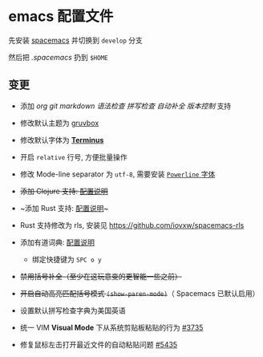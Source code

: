 emacs 配置文件
==============

先安装 [spacemacs](https://github.com/syl20bnr/spacemacs) 并切换到 `develop` 分支

然后把 *.spacemacs* 扔到 `$HOME`

变更
----

- 添加 *org* *git* *markdown* *语法检查* *拼写检查* *自动补全* *版本控制* 支持

- 修改默认主题为 [gruvbox](https://github.com/greduan/emacs-theme-gruvbox)

- 修改默认字体为 [**Terminus**](http://terminus-font.sourceforge.net/)

- 开启 `relative` 行号, 方便批量操作

- 修改 Mode-line separator 为 `utf-8`, 需要安装 [`Powerline` 字体](https://github.com/powerline/powerline)

- ~~添加 Clojure 支持: [配置说明](https://github.com/syl20bnr/spacemacs/tree/master/layers/+lang/clojure)~~

- ~添加 Rust 支持: [配置说明](https://github.com/syl20bnr/spacemacs/tree/master/layers/+lang/rust)~

- Rust 支持修改为 rls, 安装见 <https://github.com/iovxw/spacemacs-rls>

- 添加有道词典: [配置说明](https://github.com/syl20bnr/spacemacs/tree/master/layers/+intl/chinese)
  - 绑定快捷键为 `SPC o y`

- ~~禁用括号补全（至少在这玩意变的更智能一些之前）~~

- ~~开启自动高亮匹配括号模式 `(show-paren-mode)`~~（ Spacemacs 已默认启用）

- 设置默认拼写检查字典为美国英语

- 统一 VIM **Visual Mode** 下从系统剪贴板粘贴的行为 [#3735](https://github.com/syl20bnr/spacemacs/issues/3735)

- 修复鼠标左击打开最近文件的自动粘贴问题 [#5435](https://github.com/syl20bnr/spacemacs/issues/5435)

